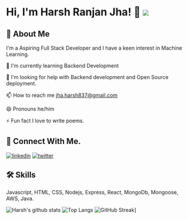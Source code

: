 
# Hi, I'm Harsh Ranjan Jha! 👋                                                                                                                     ![](https://komarev.com/ghpvc/?username=your-hrjha97)




## 🚀 About Me
I'm a Aspiring Full Stack Developer and I have a keen interest in Machine Learning.






🧠 I'm currently learning Backend Development



🤔 I'm looking for help with Backend development and Open Source deployment.



📫 How to reach me jha.harsh837@gmail.com

😄 Pronouns he/him

⚡️ Fun fact I love to write poems.


## 🔗 Connect With Me.

[![linkedin](https://img.shields.io/badge/linkedin-0A66C2?style=for-the-badge&logo=linkedin&logoColor=white)](https://www.linkedin.com/in/harsh-ranjan-jha-b16698238/)
[![twitter](https://img.shields.io/badge/twitter-1DA1F2?style=for-the-badge&logo=twitter&logoColor=white)](https://twitter.com/thattallboy987)


## 🛠 Skills
Javascript, HTML, CSS, Nodejs, Express, React, MongoDb, Mongoose, AWS, Java.

![Harsh's github stats](https://github-readme-stats.vercel.app/api?username=hrjha97)
![Top Langs](https://github-readme-stats.vercel.app/api/top-langs/?username=hrjha97) ![GitHub Streak](https://streak-stats.demolab.com/?user=hrjha97)]



